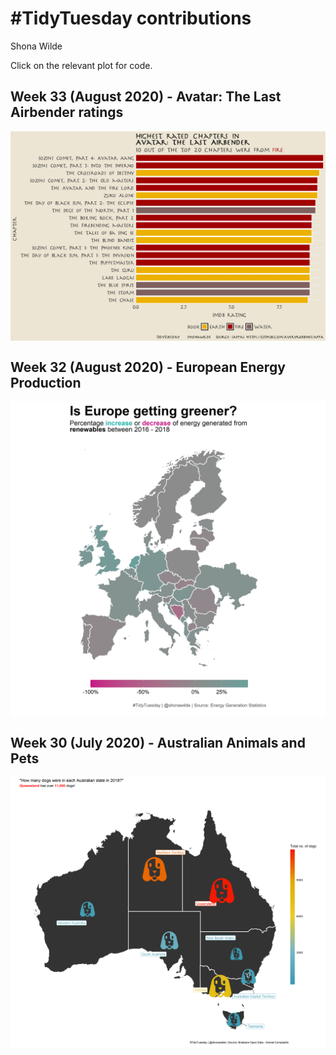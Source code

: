 \#TidyTuesday contributions
================
Shona Wilde

Click on the relevant plot for code.

## Week 33 (August 2020) - Avatar: The Last Airbender ratings

<a href='scripts/tt_week33_avatar.R' target='_blank'><img src="plots/tt_week33_avatar.png" align="center"/></a>

## Week 32 (August 2020) - European Energy Production

<a href='scripts/tt_week32_energy_production.R' target='_blank'><img src="plots/tt_week32_energy.png" align="center"/></a>

## Week 30 (July 2020) - Australian Animals and Pets

<a href='scripts/tt_week30_animals.R' target='_blank'><img src="plots/tt_week30_animals.png" align="center"/></a>
